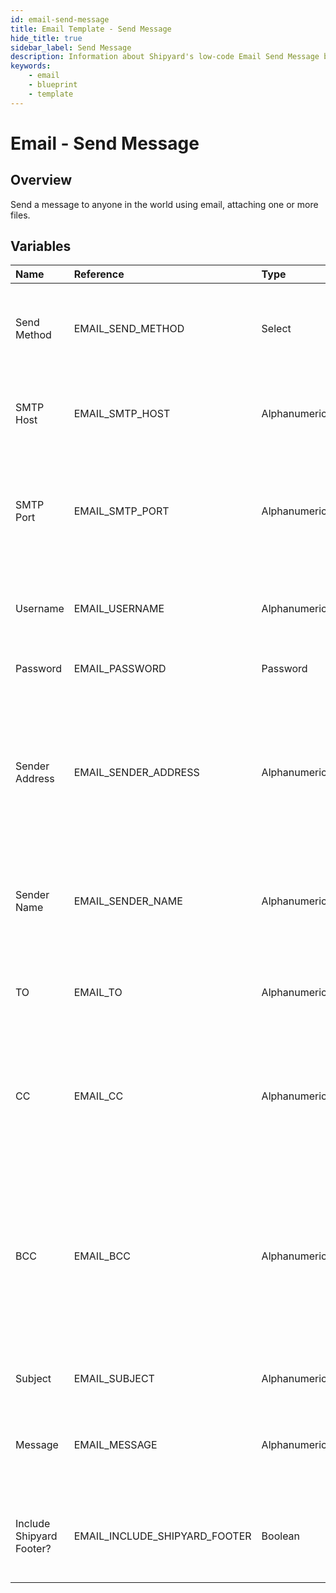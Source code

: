 ```yaml
---
id: email-send-message
title: Email Template - Send Message
hide_title: true
sidebar_label: Send Message
description: Information about Shipyard's low-code Email Send Message blueprint. Send a message to anyone in the world using email.
keywords:
    - email
    - blueprint
    - template
---
```


# Email - Send Message

## Overview

Send a message to anyone in the world using email, attaching one or more files.



## Variables

| Name | Reference | Type | Required | Default | Options | Description |
|:---|:---|:---|:---|:---|:---|:---|
| Send Method | EMAIL_SEND_METHOD | Select | :white_check_mark: | `tls` | SSL: `ssl`<br></br><br></br>TLS: `tls` | Determines how you want to send the email. We generally suggest using TLS when possible. |
| SMTP Host | EMAIL_SMTP_HOST | Alphanumeric | :white_check_mark: | - | - | The server where your email will be sent from. Usually formatted as smtp.domain.com |
| SMTP Port | EMAIL_SMTP_PORT | Alphanumeric | :white_check_mark: | - | - | The port from which your email will be sent. Commonly used ports are 25, 465, and 587. We generally suggest using 587 with TLS. |
| Username | EMAIL_USERNAME | Alphanumeric | :white_check_mark: | - | - | The username that your email provider uses to identify your access to send email. |
| Password | EMAIL_PASSWORD | Password | :white_check_mark: | hlgyecgskabctidf | - | The password associated with your username. |
| Sender Address | EMAIL_SENDER_ADDRESS | Alphanumeric | :white_check_mark: | - | - | The email address you want recipients to see when you send an email. We generally suggest keeping the sender address as your own email to ensure that you can appropriately receive replies. |
| Sender Name | EMAIL_SENDER_NAME | Alphanumeric | :heavy_minus_sign: | - | - | The name you want users to see that the email is from. If left blank, the Sender Address will be used. |
| TO | EMAIL_TO | Alphanumeric | :heavy_minus_sign: | - | - | The email(s) that you want to send a message to. Can be comma-separated to include multiple email addresses. |
| CC | EMAIL_CC | Alphanumeric | :heavy_minus_sign: | - | - | The email(s) that you want your message to be carbon copied (CCed) to. Can be comma-separated to include multiple email addresses. |
| BCC | EMAIL_BCC | Alphanumeric | :heavy_minus_sign: | - | - | The email(s) that you want to be blind carbon copied (BCCed) to. Can be comma-separated to include multiple email addresses. Emails in this field will receive the email, but will not have their email exposed to all other recipients. |
| Subject | EMAIL_SUBJECT | Alphanumeric | :heavy_minus_sign: | - | - | The subject of the email that you want to send. |
| Message | EMAIL_MESSAGE | Alphanumeric | :white_check_mark: | - | - | The body of the email, containing your main message. This field supports plain text as well as HTML. |
| Include Shipyard Footer? | EMAIL_INCLUDE_SHIPYARD_FOOTER | Boolean | :white_check_mark: | true | - | Determines if a footer should be sent with the email that links back to the originating Vessel or Fleet. |


